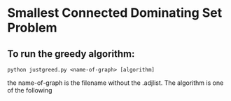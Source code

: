 Smallest Connected Dominating Set Problem
=========================================

To run the greedy algorithm:
----------------------------

    python justgreed.py <name-of-graph> [algorithm]

the name-of-graph is the filename without the .adjlist. The algorithm is one of
the following
